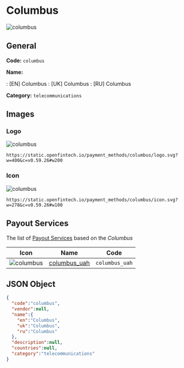 
# Columbus 
![columbus](https://static.openfintech.io/payment_methods/columbus/logo.svg?w=400&c=v0.59.26#w200)  

## General 
**Code:** `columbus` 
 
**Name:** 
 
:	[EN] Columbus 
:	[UK] Columbus 
:	[RU] Columbus 
 
**Category:** `telecommunications` 
 

## Images 

### Logo 
![columbus](https://static.openfintech.io/payment_methods/columbus/logo.svg?w=400&c=v0.59.26#w200)  

```
https://static.openfintech.io/payment_methods/columbus/logo.svg?w=400&c=v0.59.26#w200
```  

### Icon 
![columbus](https://static.openfintech.io/payment_methods/columbus/icon.svg?w=278&c=v0.59.26#w100)  

```
https://static.openfintech.io/payment_methods/columbus/icon.svg?w=278&c=v0.59.26#w100
```  

## Payout Services 
 
The list of [Payout Services](/payout-services/) based on the _Columbus_ 

|Icon|Name|Code| 
|:---:|:---:|:---:| 
|![columbus](https://static.openfintech.io/payout_methods/columbus/icon.svg?w=278&c=v0.59.26#w40) |[columbus_uah](/payout-services/columbus_uah/)|`columbus_uah`| 
 

## JSON Object 

```json
{
  "code":"columbus",
  "vendor":null,
  "name":{
    "en":"Columbus",
    "uk":"Columbus",
    "ru":"Columbus"
  },
  "description":null,
  "countries":null,
  "category":"telecommunications"
}
```  
